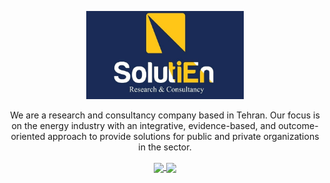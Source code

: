 <p align="center" width="100%">
    <img src="https://github.com/SolutiEn/.github/blob/main/profile/logo2.jpg" width="50%">
</p>
<p align="center" width="100%">
We are a research and consultancy company based in Tehran. Our focus is on    
the energy industry with an integrative, evidence-based, and outcome-oriented    
approach to provide solutions for public and private organizations in the sector.    
</p>

<p align="center" width="10%">
<a href="https://www.linkedin.com/company/solutien/">
   <img src="https://user-images.githubusercontent.com/57255601/190675008-67c2e779-3b5e-4fd5-a453-fe42bd38199d.png" align="center", width="10%">
<a href="https://t.me/solutien">
   <img src="https://user-images.githubusercontent.com/57255601/190673844-4d65a68d-aa57-48c0-90e9-9676dec31fbe.png" align="center", width="10%">
</a>
</p>
